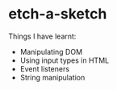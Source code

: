 # etch-a-sketch

Things I have learnt:
 
- Manipulating DOM
- Using input types in HTML
- Event listeners
- String manipulation